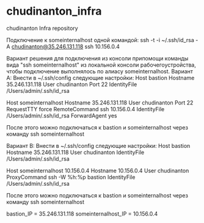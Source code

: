 # chudinanton_infra
chudinanton Infra repository

Подключение к someinternalhost одной командой:
ssh -t -i ~/.ssh/id_rsa -A chudinanton@35.246.131.118 ssh 10.156.0.4

Вариант решения для подключения из консоли припомощи команды вида "ssh someinternalhost"
из локальной консоли рабочегоустройства, чтобы подключение выполнялось по алиасу someinternalhost.
Вариант A:
Внести в ~/.ssh/config следующие настройки:
Host bastion
  Hostname 35.246.131.118
  User chudinanton
  Port 22
  IdentityFile /Users/admin/.ssh/id_rsa

Host someinternalhost
  Hostname 35.246.131.118
  User chudinanton
  Port 22
  RequestTTY force
  RemoteCommand ssh 10.156.0.4
  IdentityFile /Users/admin/.ssh/id_rsa
  ForwardAgent yes

После этого можно подключаться к bastion и someinternalhost через команду ssh someinternalhost

Вариант B:
Внести в ~/.ssh/config следующие настройки:
Host bastion
  Hostname 35.246.131.118
  User chudinanton
  IdentityFile /Users/admin/.ssh/id_rsa

Host someinternalhost 10.156.0.4
  Hostname 10.156.0.4
  User chudinanton
  ProxyCommand ssh -W %h:%p bastion
  IdentityFile /Users/admin/.ssh/id_rsa

После этого можно подключаться к bastion и someinternalhost через команду ssh someinternalhost

bastion_IP = 35.246.131.118
someinternalhost_IP = 10.156.0.4
